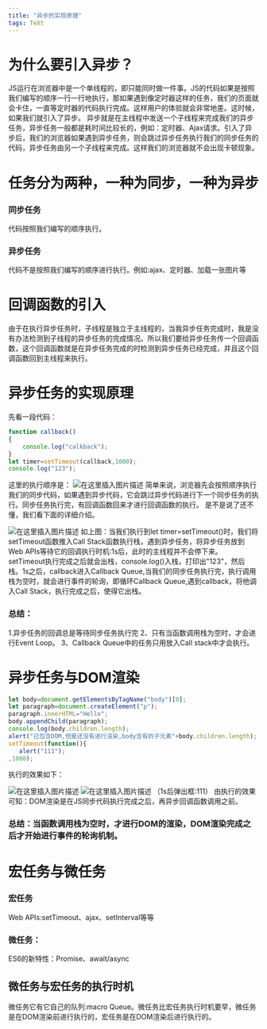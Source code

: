 ```yaml
---
title: "异步的实现原理"
tags: TeXt
---
```


# 为什么要引入异步？
JS运行在浏览器中是一个单线程的，即只能同时做一件事。JS的代码如果是按照我们编写的顺序一行一行地执行，那如果遇到像定时器这样的任务，我们的页面就会卡住，一直等定时器的代码执行完成。这样用户的体验就会非常地差。这时候，如果我们就引入了异步。
异步就是在主线程中发送一个子线程来完成我们的异步任务，异步任务一般都是耗时间比较长的，例如：定时器、Ajax请求。引入了异步后，我们的浏览器如果遇到异步任务，则会跳过异步任务执行我们的同步任务的代码，异步任务由另一个子线程来完成。这样我们的浏览器就不会出现卡顿现象。
# 任务分为两种，一种为同步，一种为异步
### 同步任务
代码按照我们编写的顺序执行。
### 异步任务
代码不是按照我们编写的顺序进行执行。例如:ajax、定时器、加载一张图片等
# 回调函数的引入
由于在执行异步任务时，子线程是独立于主线程的，当我异步任务完成时，我是没有办法检测到子线程的异步任务的完成情况。所以我们要给异步任务传一个回调函数，这个回调函数就是在异步任务完成的时检测到异步任务已经完成，并且这个回调函数回到主线程来执行。
# 异步任务的实现原理
先看一段代码：

```javascript
function callback()
{
    console.log("calkback");
}
let timer=setTimeout(callback,1000);
console.log("123");
```
这里的执行顺序是：
![在这里插入图片描述]({{site.url}}/assets/blogImages/blog008/8-1.png)
简单来说，浏览器先会按照顺序执行我们的同步代码，如果遇到异步代码，它会跳过异步代码进行下一个同步任务的执行。同步任务执行完，有回调函数回来才进行回调函数的执行。
是不是说了还不懂，我们看下面的详细介绍。

![在这里插入图片描述]({{site.url}}/assets/blogImages/blog008/8-2.png)
如上图：当我们执行到let timer=setTimeout()时，我们将setTimeout函数推入Call Stack函数执行栈，遇到异步任务，将异步任务放到Web APIs等待它的回调执行时机:1s后，此时的主线程并不会停下来。setTimeout执行完成之后就会出栈，console.log()入栈，打印出"123"，然后栈。1s之后，callback进入Callback Queue,当我们的同步任务执行完，执行调用栈为空时，就会进行事件的轮询，即循环Callback Queue,遇到callback，将他调入Call Stack，执行完成之后，使得它出栈。

### 总结：
1.异步任务的回调总是等待同步任务执行完
2、只有当函数调用栈为空时，才会进行Event Loop。
3、Callback Queue中的任务只用放入Call stack中才会执行。
# 异步任务与DOM渲染

```javascript
let body=document.getElementsByTagName("body")[0];
let paragraph=document.createElement("p");
paragraph.innerHTML="Hello";
body.appendChild(paragraph);
console.log(body.children.length);
alert("已包含DOM,但是还没有进行渲染,body含有的子元素"+body.children.length);
setTimeout(function(){
   alert("111");
,1000);
```
执行的效果如下：

![在这里插入图片描述]({{site.url}}/assets/blogImages/blog008/8-3.png)
![在这里插入图片描述]({{site.url}}/assets/blogImages/blog008/8-4.png)
（1s后弹出框:111）
由执行的效果可知：DOM渲染是在JS同步代码执行完成之后，再异步回调函数调用之前。

### 总结：当函数调用栈为空时，才进行DOM的渲染，DOM渲染完成之后才开始进行事件的轮询机制。
# 宏任务与微任务
### 宏任务
Web APIs:setTimeout、ajax、setInterval等等
### 微任务：
ES6的新特性：Promise、await/async
## 微任务与宏任务的执行时机
微任务它有它自己的队列:macro Queue。微任务比宏任务执行时机要早，微任务是在DOM渲染前进行执行的，宏任务是在DOM渲染后进行执行的。